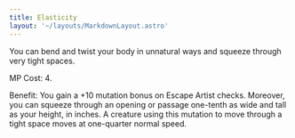 ```yaml
---
title: Elasticity
layout: '~/layouts/MarkdownLayout.astro'
---
```

You can bend and twist your body in unnatural ways and squeeze through very
tight spaces.

MP Cost: 4.

Benefit: You gain a +10 mutation bonus on Escape Artist checks. Moreover, you
can squeeze through an opening or passage one-tenth as wide and tall as your
height, in inches. A creature using this mutation to move through a tight
space moves at one-quarter normal speed.

